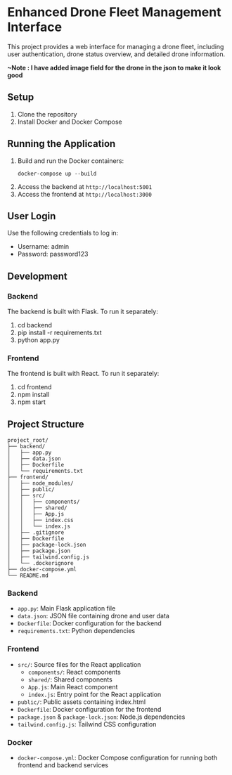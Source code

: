 # Enhanced Drone Fleet Management Interface

This project provides a web interface for managing a drone fleet, including user authentication, drone status overview, and detailed drone information.

**~Note : I have added image field for the drone in the json to make it look good**

## Setup

1. Clone the repository
2. Install Docker and Docker Compose

## Running the Application

1. Build and run the Docker containers:
   ```
   docker-compose up --build
   ```
2. Access the backend at `http://localhost:5001`
3. Access the frontend at `http://localhost:3000`

## User Login

Use the following credentials to log in:
- Username: admin
- Password: password123

## Development

### Backend
The backend is built with Flask. To run it separately:
1. cd backend
2. pip install -r requirements.txt
3. python app.py

### Frontend
The frontend is built with React. To run it separately:
1. cd frontend
2. npm install
3. npm start

## Project Structure

```
project_root/
├── backend/
│   ├── app.py
│   ├── data.json
│   ├── Dockerfile
│   └── requirements.txt
├── frontend/
│   ├── node_modules/
│   ├── public/
│   ├── src/
│   │   ├── components/
│   │   ├── shared/
│   │   ├── App.js
│   │   ├── index.css
│   │   └── index.js
│   ├── .gitignore
│   ├── Dockerfile
│   ├── package-lock.json
│   ├── package.json
│   ├── tailwind.config.js
│   └── .dockerignore
├── docker-compose.yml
└── README.md
```

### Backend
- `app.py`: Main Flask application file
- `data.json`: JSON file containing drone and user data
- `Dockerfile`: Docker configuration for the backend
- `requirements.txt`: Python dependencies

### Frontend
- `src/`: Source files for the React application
  - `components/`: React components
  - `shared/`: Shared components
  - `App.js`: Main React component
  - `index.js`: Entry point for the React application
- `public/`: Public assets containing index.html
- `Dockerfile`: Docker configuration for the frontend
- `package.json` & `package-lock.json`: Node.js dependencies
- `tailwind.config.js`: Tailwind CSS configuration

### Docker
- `docker-compose.yml`: Docker Compose configuration for running both frontend and backend services
